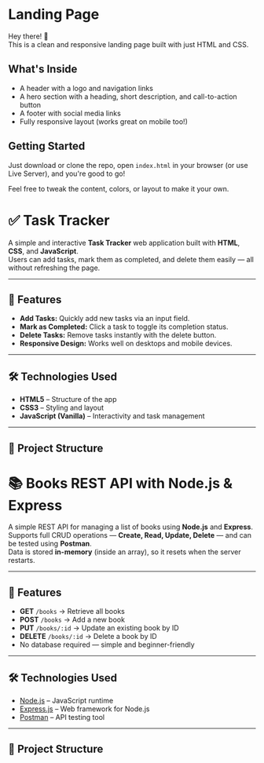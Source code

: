 # Landing Page

Hey there! 👋  
This is a clean and responsive landing page built with just HTML and CSS.

##  What's Inside
- A header with a logo and navigation links
- A hero section with a heading, short description, and call-to-action button
- A footer with social media links
- Fully responsive layout (works great on mobile too!)

##  Getting Started
Just download or clone the repo, open `index.html` in your browser (or use Live Server), and you're good to go!

Feel free to tweak the content, colors, or layout to make it your own.

# ✅ Task Tracker

A simple and interactive **Task Tracker** web application built with **HTML**, **CSS**, and **JavaScript**.  
Users can add tasks, mark them as completed, and delete them easily — all without refreshing the page.

---

## 🚀 Features
- **Add Tasks:** Quickly add new tasks via an input field.
- **Mark as Completed:** Click a task to toggle its completion status.
- **Delete Tasks:** Remove tasks instantly with the delete button.
- **Responsive Design:** Works well on desktops and mobile devices.

---

## 🛠️ Technologies Used
- **HTML5** – Structure of the app
- **CSS3** – Styling and layout
- **JavaScript (Vanilla)** – Interactivity and task management

---

## 📂 Project Structure


# 📚 Books REST API with Node.js & Express

A simple REST API for managing a list of books using **Node.js** and **Express**.  
Supports full CRUD operations — **Create, Read, Update, Delete** — and can be tested using **Postman**.  
Data is stored **in-memory** (inside an array), so it resets when the server restarts.

---

## 🚀 Features
- **GET** `/books` → Retrieve all books
- **POST** `/books` → Add a new book
- **PUT** `/books/:id` → Update an existing book by ID
- **DELETE** `/books/:id` → Delete a book by ID
- No database required — simple and beginner-friendly

---

## 🛠️ Technologies Used
- [Node.js](https://nodejs.org/) – JavaScript runtime
- [Express.js](https://expressjs.com/) – Web framework for Node.js
- [Postman](https://www.postman.com/) – API testing tool

---

## 📂 Project Structure
